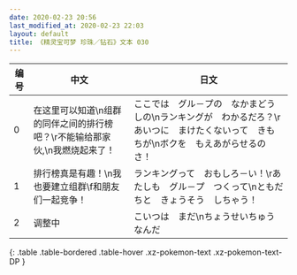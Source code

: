 ```yaml
---
date: 2020-02-23 20:56
last_modified_at: 2020-02-23 22:03
layout: default
title: 《精灵宝可梦 珍珠／钻石》文本 030
---
```

| 编号 | 中文 | 日文 |
| ---- | ---- | ---- |
| 0 | 在这里可以知道\n组群的同伴之间的排行榜吧？\r不能输给那家伙,\n我燃烧起来了！ | ここでは　グル－プの　なかまどうしの\nランキングが　わかるだろ？\rあいつに　まけたくないって　きもちが\nボクを　もえあがらせるのさ！ |
| 1 | 排行榜真是有趣！\n我也要建立组群\f和朋友们一起竞争！ | ランキングって　おもしろ－い！\rあたしも　グル－プ　つくって\nともだちと　きょうそう　しちゃう！ |
| 2 | 调整中 | こいつは　まだ\nちょうせいちゅう　なんだ |
{: .table .table-bordered .table-hover .xz-pokemon-text .xz-pokemon-text-DP }